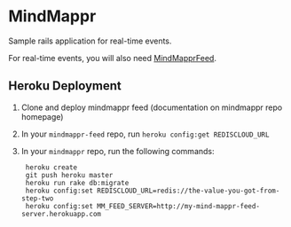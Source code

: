 MindMappr
=========

Sample rails application for real-time events.

For real-time events, you will also need [MindMapprFeed](https://github.com/arrtchiu/mindmappr-feed).

Heroku Deployment
-----------------

1. Clone and deploy mindmappr feed (documentation on mindmappr repo homepage)
2. In your `mindmappr-feed` repo, run `heroku config:get REDISCLOUD_URL`
3. In your `mindmappr` repo, run the following commands:

        heroku create
        git push heroku master
        heroku run rake db:migrate
        heroku config:set REDISCLOUD_URL=redis://the-value-you-got-from-step-two
        heroku config:set MM_FEED_SERVER=http://my-mind-mappr-feed-server.herokuapp.com
